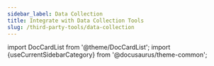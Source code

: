 ```yaml
---
sidebar_label: Data Collection
title: Integrate with Data Collection Tools
slug: /third-party-tools/data-collection
---
```


import DocCardList from '@theme/DocCardList';
import {useCurrentSidebarCategory} from '@docusaurus/theme-common';

<DocCardList items={useCurrentSidebarCategory().items}/>
